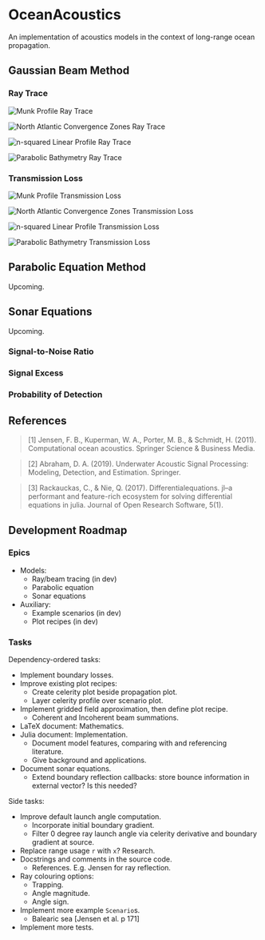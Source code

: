 # OceanAcoustics
An implementation of acoustics models in the context of long-range ocean propagation.

## Gaussian Beam Method
### Ray Trace
![Munk Profile Ray Trace](test/img/trace_munk_profile.png)

![North Atlantic Convergence Zones Ray Trace](test/img/trace_north_atlantic_convergence_zones.png)

![n-squared Linear Profile Ray Trace](test/img/trace_n2_linear_profile.png)

![Parabolic Bathymetry Ray Trace](test/img/trace_parabolic_bathymetry.png)

### Transmission Loss
![Munk Profile Transmission Loss](test/img/raymethod_munk_profile.png)

![North Atlantic Convergence Zones Transmission Loss](test/img/raymethod_north_atlantic_convergence_zones.png)

![n-squared Linear Profile Transmission Loss](test/img/raymethod_n2_linear_profile.png)

![Parabolic Bathymetry Transmission Loss](test/img/raymethod_parabolic_bathymetry.png)

## Parabolic Equation Method
Upcoming.

## Sonar Equations
Upcoming.

### Signal-to-Noise Ratio

### Signal Excess

### Probability of Detection

## References
> [1] Jensen, F. B., Kuperman, W. A., Porter, M. B., & Schmidt, H. (2011). Computational ocean acoustics. Springer Science & Business Media.

> [2] Abraham, D. A. (2019). Underwater Acoustic Signal Processing: Modeling, Detection, and Estimation. Springer.

> [3] Rackauckas, C., & Nie, Q. (2017). Differentialequations. jl–a performant and feature-rich ecosystem for solving differential equations in julia. Journal of Open Research Software, 5(1).

## Development Roadmap
### Epics
* Models:
  * Ray/beam tracing (in dev)
  * Parabolic equation
  * Sonar equations
* Auxiliary:
  * Example scenarios (in dev)
  * Plot recipes (in dev)

### Tasks
Dependency-ordered tasks:
* Implement boundary losses.
* Improve existing plot recipes:
  * Create celerity plot beside propagation plot.
  * Layer celerity profile over scenario plot.
* Implement gridded field approximation, then define plot recipe.
  * Coherent and Incoherent beam summations.
* LaTeX document: Mathematics.
* Julia document: Implementation.
  * Document model features, comparing with and referencing literature.
  * Give background and applications.
* Document sonar equations.
  * Extend boundary reflection callbacks: store bounce information in external vector? Is this needed?

Side tasks:
* Improve default launch angle computation.
  * Incorporate initial boundary gradient.
  * Filter 0 degree ray launch angle via celerity derivative and boundary gradient at source.
* Replace range usage `r` with `x`? Research.
* Docstrings and comments in the source code.
  * References. E.g. Jensen for ray reflection.
* Ray colouring options:
  * Trapping.
  * Angle magnitude.
  * Angle sign.
* Implement more example `Scenario`s.
  * Balearic sea [Jensen et al. p 171]
* Implement more tests.